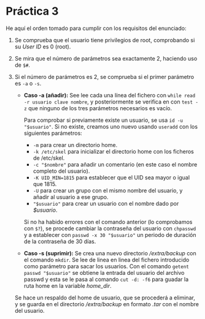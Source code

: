 # Práctica 3

He aquí el orden tomado para cumplir con los requisitos del enunciado:
1. Se comprueba que el usuario tiene privilegios de root, comprobando si su *User ID* es 0 (root).
2. Se mira que el número de parámetros sea exactamente 2, haciendo uso de `$#`.
3. Si el número de parámetros es 2, se comprueba si el primer parámetro es `-a` o `-s`.
    * **Caso -a (añadir):** See lee cada una línea del fichero con `while read -r usuario clave nombre`, y posteriormente se verifica en con `test -z` que ninguno de los tres parámetros necesarios es vacío.

        Para comprobar si previamente existe un usuario, se usa `id -u "$usuario"`. Si no existe, creamos uno nuevo usando `useradd` con los siguientes parámetros:     
        * `-m` para crear un directorio home.
        * `-k /etc/skel` para inicializar el directorio home con los ficheros de /etc/skel.
        * `-c "$nombre"` para añadir un comentario (en este caso el nombre completo del usuario).
        * `-K UID_MIN=1815` para establecer que el UID sea mayor o igual que 1815.
        * `-U` para crear un grupo con el mismo nombre del usuario, y añadir al usuario a ese grupo.
        * `"$usuario"` para crear un usuario con el nombre dado por *$usuario*.
        
        Si no ha habido errores con el comando anterior (lo comprobamos con `$?`), se procede cambiar la contraseña del usuario con `chpasswd` y a establecer con `passwd -x 30 "$usuario"` un periodo de duración de la contraseña de 30 días.
    * **Caso -s (suprimir):** Se crea una nuevo directorio */extra/backup* con el comando `mkdir`.
    Se lee de linea en linea del fichero introducido como parámetro para sacar los usuarios. Con el comando `getent passwd "$usuario"` se obtiene la entrada del usuario del archivo passwd y esta se le pasa al comando `cut -d: -f6` para guadar la ruta home en la variable *home_dir*.

    Se hace un respaldo del home de usuario, que se procederá a eliminar, y se guarda en el
    directorio */extra/backup* en formato *.tar* con el nombre del usuario.